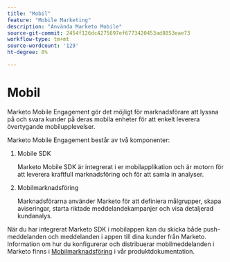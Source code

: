 ```yaml
---
title: "Mobil"
feature: "Mobile Marketing"
description: "Använda Marketo Mobile"
source-git-commit: 2454f126dc4275697ef6773420453ad8853eae73
workflow-type: tm+mt
source-wordcount: '129'
ht-degree: 0%

---
```



# Mobil

Marketo Mobile Engagement gör det möjligt för marknadsförare att lyssna på och svara kunder på deras mobila enheter för att enkelt leverera övertygande mobilupplevelser.

Marketo Mobile Engagement består av två komponenter:

1. Mobile SDK

   Marketo Mobile SDK är integrerat i er mobilapplikation och är motorn för att leverera kraftfull marknadsföring och för att samla in analyser.

1. Mobilmarknadsföring

   Marknadsförarna använder Marketo för att definiera målgrupper, skapa aviseringar, starta riktade meddelandekampanjer och visa detaljerad kundanalys.

När du har integrerat Marketo SDK i mobilappen kan du skicka både push-meddelanden och meddelanden i appen till dina kunder från Marketo. Information om hur du konfigurerar och distribuerar mobilmeddelanden i Marketo finns i [Mobilmarknadsföring](https://experienceleague.adobe.com/en/docs/marketo/using/product-docs/mobile-marketing/admin/add-a-mobile-app) i vår produktdokumentation.
